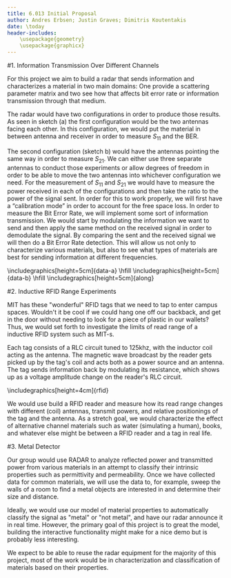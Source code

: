 ```yaml
---
title: 6.013 Initial Proposal
author: Andres Erbsen; Justin Graves; Dimitris Koutentakis
date: \today
header-includes:
	\usepackage{geometry}
	\usepackage{graphicx}
---
```


#1. Information Transmission Over Different Channels

For this project we aim to build a radar that sends information and characterizes a material in two main domains: One provide a scattering parameter matrix and two see how that affects bit error rate or information transmission through that medium. 

The radar would have two configurations in order to produce those results. As seen in sketch (a) the first configuration would be the two antennas facing each other. In this configuration, we would put the material in between antenna and receiver in order to measure $S_{11}$ and the BER. 

The second configuration (sketch b) would have the antennas pointing the same way in order to measure $S_{21}$. We can either use three separate antennas to conduct those experiments or allow degrees of freedom in order to be able to move the two antennas into whichever configuration we need. 
For the measurement of $S_{11}$ and $S_{21}$ we would have to measure the power received in each of the configurations and then take the ratio to the power of the signal sent. In order for this to work properly, we will first have a “calibration mode” in order to account for the free space loss. 
In order to measure the Bit Error Rate, we will implement some sort of information transmission. We would start by modulating the information we want to send and then apply the same method on the received signal in order to demodulate the signal. By comparing the sent and the received signal we will then do a Bit Error Rate detection.
This will allow us not only to characterize various materials, but also to see what types of materials are best for sending information at different frequencies. 

\includegraphics[height=5cm]{data-a}
\hfill
\includegraphics[height=5cm]{data-b}
\hfill
\includegraphics[height=5cm]{along}

#2. Inductive RFID Range Experiments

MIT has these "wonderful" RFID tags that we need to tap to enter campus spaces.
Wouldn't it be cool if we could hang one off our backback, and get in the door
without needing to look for a piece of plastic in our wallets? Thus, we would
set forth to investigate the limits of read range of a inductive RFID system
such as MIT-s. 

Each tag consists of a RLC circuit tuned to 125khz, with the inductor coil
acting as the antenna. The magnetic wave broadcast by the reader gets picked up
by the tag's coil and acts both as a power source and an antenna. The tag sends
information back by modulating its resistance, which shows up as a voltage amplitude
change on the reader's RLC circuit.

\includegraphics[height=4cm]{rfid}

We would use build a RFID reader and measure how its read range changes with
different (coil) antennas, transmit powers, and relative positionings of the tag
and the antenna. As a stretch goal, we would characterize the effect of
alternative channel materials such as water (simulating a human), books, and
whatever else might be between a RFID reader and a tag in real life.


#3. Metal Detector

Our group would use RADAR to analyze reflected power and transmitted
power from various materials in an attempt to classify their intrinsic
properties such as permittivity and permeability. Once we have
collected data for common materials, we will use the data to, for
example, sweep the walls of a room to find a metal objects are
interested in and determine their size and distance.

Ideally, we would use our model of material properties to
automatically classify the signal as "metal" or "not metal", and have
our radar announce it in real time. However, the primary goal of this
project is to great the model, building the interactive functionality
might make for a nice demo but is probably less interesting.

We expect to be able to reuse the radar equipment for the majority of
this project, most of the work would be in characterization and
classification of materials based on their properties.
